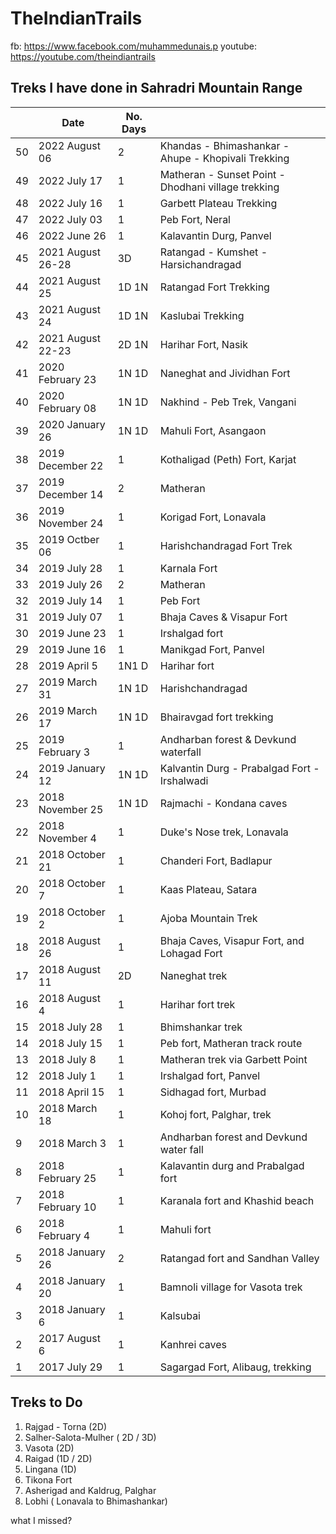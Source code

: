 # TheIndianTrails
fb: https://www.facebook.com/muhammedunais.p
youtube: https://youtube.com/theindiantrails

## Treks I have done in Sahradri Mountain Range
|       |    Date        | No. Days |                                      |
| ----- | ---------------| ---------| -----------------------------------  |
| 50    | 2022 August 06 | 2        | Khandas - Bhimashankar - Ahupe - Khopivali Trekking |
| 49    | 2022 July 17   | 1        | Matheran - Sunset Point - Dhodhani village trekking |
| 48    | 2022 July 16   | 1        | Garbett Plateau Trekking             | 
| 47    | 2022 July 03     | 1      | Peb Fort, Neral
| 46    | 2022 June 26    | 1        | Kalavantin Durg, Panvel              |
| 45    | 2021 August 26-28 | 3D       | Ratangad - Kumshet - Harsichandragad |    
| 44    | 2021 August 25    | 1D 1N    | Ratangad Fort Trekking               |
| 43    | 2021 August 24    | 1D 1N    | Kaslubai Trekking                    |
| 42    | 2021 August 22-23 | 2D 1N    | Harihar Fort, Nasik                  |          
| 41    | 2020 February 23    | 1N 1D    | Naneghat and Jividhan Fort           |    
| 40    | 2020 February 08    | 1N 1D    | Nakhind - Peb Trek, Vangani          |
| 39    | 2020 January 26    | 1N 1D    | Mahuli Fort, Asangaon                |
| 38    | 2019 December 22    | 1        | Kothaligad (Peth) Fort, Karjat       |
| 37    | 2019 December 14    | 2        | Matheran                             |
| 36    | 2019 November 24    | 1        | Korigad Fort, Lonavala               |
| 35    | 2019 Octber 06    | 1        | Harishchandragad Fort Trek           |
| 34    | 2019 July 28   | 1        | Karnala Fort                         |
| 33    | 2019 July 26    | 2       | Matheran                             |
| 32    | 2019 July 14    | 1       | Peb Fort                             |
| 31    | 2019 July 07   | 1        | Bhaja Caves & Visapur Fort           | 
| 30    | 2019 June 23   | 1        | Irshalgad fort                       |
| 29    | 2019 June 16   | 1        | Manikgad Fort, Panvel                |
| 28    | 2019 April 5   | 1N1 D    | Harihar fort                      |
| 27    | 2019 March 31  | 1N 1D    | Harishchandragad                    |
| 26    | 2019 March 17  | 1N 1D    | Bhairavgad fort trekking              |
| 25    | 2019 February 3| 1        | Andharban forest & Devkund waterfall |
| 24    | 2019 January 12| 1N 1D    |	Kalvantin Durg - Prabalgad Fort - Irshalwadi   |
| 23    | 2018 November 25|1N 1D    |	Rajmachi - Kondana caves             |
| 22    | 2018 November 4| 1        |	Duke's Nose trek, Lonavala           |
| 21    | 2018 October 21| 1	      | Chanderi Fort, Badlapur              |
| 20    | 2018 October 7 | 1         | Kaas Plateau, Satara                 |
| 19    | 2018 October 2 | 1	      | Ajoba Mountain Trek                  |
| 18    | 2018 August 26 | 1        | Bhaja Caves, Visapur Fort, and Lohagad Fort  |
| 17    | 2018 August 11 | 2D       | Naneghat trek                        |
| 16    | 2018 August 4	 | 1	      | Harihar fort trek                    |
| 15    | 2018 July 28	 | 1	      | Bhimshankar trek                     |
| 14    | 2018 July 15	 | 1	      | Peb fort, Matheran track route       |
| 13    | 2018 July 8	   | 1	      | Matheran trek via Garbett Point      |
| 12    | 2018 July 1	   | 1	      | Irshalgad fort, Panvel               |
| 11    | 2018 April 15	 | 1        | Sidhagad fort, Murbad                |
| 10    | 2018 March 18	 | 1        | Kohoj fort, Palghar, trek            |
| 9     | 2018 March 3 	 | 1        |	Andharban forest and Devkund water fall   |
| 8     | 2018 February 25|	1       |	Kalavantin durg and Prabalgad fort   | 
| 7     | 2018 February 10|	1	      | Karanala fort and Khashid beach      |
| 6     | 2018 February 4| 1	      | Mahuli fort
| 5     | 2018 January 26| 2        | Ratangad fort and Sandhan Valley     |
| 4     | 2018 January 20| 1        | Bamnoli village for Vasota trek      |
| 3     | 2018 January 6 | 1	      | Kalsubai                             |
| 2     | 2017 August 6	 | 1	      | Kanhrei caves                        |
| 1     | 2017 July 29	 | 1        | Sagargad Fort, Alibaug, trekking     |

## Treks to Do
1. Rajgad - Torna (2D)
2. Salher-Salota-Mulher ( 2D / 3D)
3. Vasota (2D)
4. Raigad (1D / 2D)
5. Lingana (1D)
6. Tikona Fort
7. Asherigad and Kaldrug, Palghar
8. Lobhi ( Lonavala to Bhimashankar)

what I missed?

